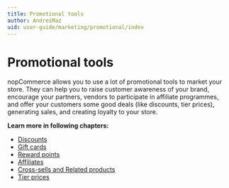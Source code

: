 ```yaml
---
title: Promotional tools
author: AndreiMaz
uid: user-guide/marketing/promotional/index
---
```

# Promotional tools

nopCommerce allows you to use a lot of promotional tools to market your store. They can help you to raise customer awareness of your brand, encourage your partners, vendors to participate in affiliate programmes, and offer your customers some good deals (like discounts, tier prices), generating sales, and creating loyalty to your store.

**Learn more in following chapters:**

- [Discounts](xref:user-guide/marketing/promotional/discounts/index)
- [Gift cards](xref:user-guide/marketing/promotional/gift-cards)
- [Reward points](xref:user-guide/marketing/promotional/reward-points)
- [Affiliates](xref:user-guide/marketing/promotional/affiliates)
- [Cross-sells and Related products](xref:user-guide/marketing/promotional/cross-sells-related-products)
- [Tier prices](xref:user-guide/marketing/promotional/tier-prices)
